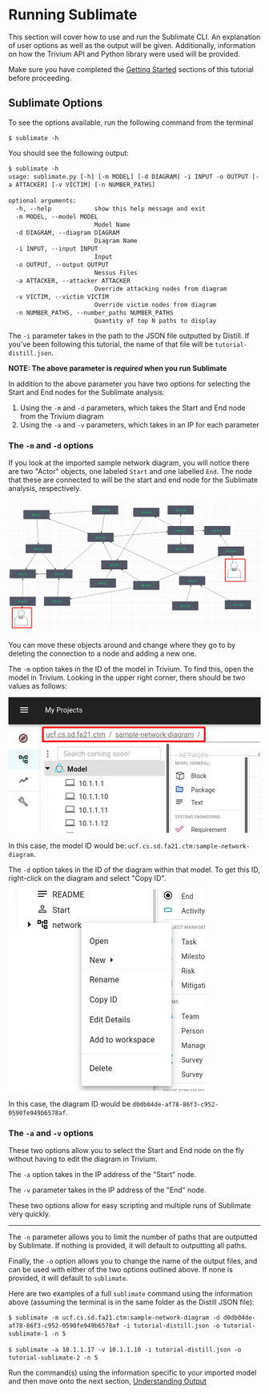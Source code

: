# Running Sublimate

This section will cover how to use and run the Sublimate CLI. An explanation of user options as well as the output will be given. Additionally, information on how the Trivium API and Python library were used will be provided.

Make sure you have completed the [Getting Started](../02-Getting%20Started/01-%20Trivium%20CLI.md) sections of this tutorial before proceeding.

## Sublimate Options

To see the options available, run the following command from the terminal
```
$ sublimate -h
```

You should see the following output:

```
$ sublimate -h
usage: sublimate.py [-h] [-m MODEL] [-d DIAGRAM] -i INPUT -o OUTPUT [-a ATTACKER] [-v VICTIM] [-n NUMBER_PATHS]

optional arguments:
  -h, --help            show this help message and exit
  -m MODEL, --model MODEL
                        Model Name
  -d DIAGRAM, --diagram DIAGRAM
                        Diagram Name
  -i INPUT, --input INPUT
                        Input
  -o OUTPUT, --output OUTPUT
                        Nessus Files
  -a ATTACKER, --attacker ATTACKER
                        Override attacking nodes from diagram
  -v VICTIM, --victim VICTIM
                        Override victim nodes from diagram
  -n NUMBER_PATHS, --number_paths NUMBER_PATHS
                        Quantity of top N paths to display

```

The `-i` parameter takes in the path to the JSON file outputted by Distill. If you've been following this tutorial, the name of that file will be `tutorial-distill.json`.

**NOTE: The above parameter is *required* when you run Sublimate**

In addition to the above parameter you have two options for selecting the Start and End nodes for the Sublimate analysis:

1. Using the `-m` and `-d` parameters, which takes the Start and End node from the Trivium diagram
2. Using the `-a` and `-v` parameters, which takes in an IP for each parameter

### The `-m` and `-d` options

If you look at the imported sample network diagram, you will notice there are two "Actor" objects, one labeled `Start` and one labelled `End`. The node that these are connected to will be the start and end node for the Sublimate analysis, respectively.

![Start and End nodes](../../assets/start-and-end.png)

You can move these objects around and change where they go to by deleting the connection to a node and adding a new one.

The `-m` option takes in the ID of the model in Trivium. To find this, open the model in Trivium. Looking in the upper right corner, there should be two values as follows:

![Model ID](../../assets/model-id.png)

In this case, the model ID would be: `ucf.cs.sd.fa21.ctm:sample-network-diagram`.

The `-d` option takes in the ID of the diagram within that model. To get this ID, right-click on the diagram and select "Copy ID".

![Diagram ID](../../assets/diagram-id.png)

In this case, the diagram ID would be `d0db04de-af78-86f3-c952-0590fe949b6578af`.

### The `-a` and `-v` options

These two options allow you to select the Start and End node on the fly without having to edit the diagram in Trivium.

The `-a` option takes in the IP address of the "Start" node.

The `-v` parameter takes in the IP address of the "End" node.

These two options allow for easy scripting and multiple runs of Sublimate very quickly.

---

The `-n` parameter allows you to limit the number of paths that are outputted by Sublimate. If nothing is provided, it will default to outputting all paths.

Finally, the `-o` option allows you to change the name of the output files, and can be used with either of the two options outlined above. If none is provided, it will default to `sublimate`.

Here are two examples of a full `sublimate` command using the information above (assuming the terminal is in the same folder as the Distill JSON file):

```
$ sublimate -m ucf.cs.sd.fa21.ctm:sample-network-diagram -d d0db04de-af78-86f3-c952-0590fe949b6578af -i tutorial-distill.json -o tutorial-sublimate-1 -n 5

$ sublimate -a 10.1.1.17 -v 10.1.1.10 -i tutorial-distill.json -o tutorial-sublimate-2 -n 5
```

Run the command(s) using the information specific to your imported model and then move onto the next section, [Understanding Output](02-%20Understanding%20Output.md)


